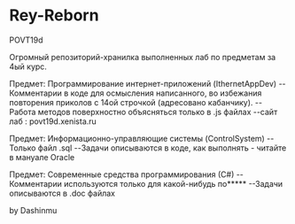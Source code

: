 # Rey-Reborn
POVT19d

Огромный репозиторий-хранилка выполненных лаб по предметам за 4ый курс.

Предмет: Программирование интернет-приложений (IthernetAppDev)
--Комментарии в коде для осмысления написанного, во избежания повторения приколов с 14ой строчкой (адресовано кабанчику).
--Работа методов поверхностно объясняться только в .js файлах
--сайт лаб : povt19d.xenista.ru

Предмет: Информационно-управляющие системы (ControlSystem)
--Только файл .sql
--Задачи описываются в коде, как выполнять - читайте в мануале Oracle

Предмет: Современные средства программирования (С#)
--Комментарии используются только для какой-нибудь по*****
--Задачи описываются в .doc файлах



by Dashinmu